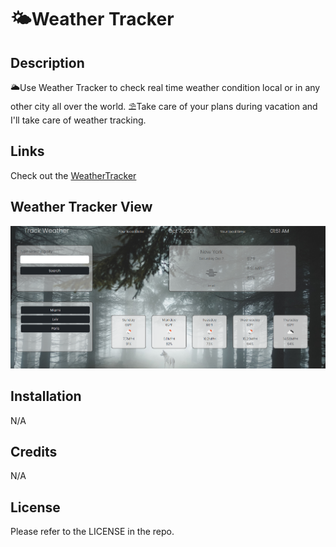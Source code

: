 # 🌤️Weather Tracker
## Description
🌥️Use Weather Tracker to check real time weather condition local or in any other city all over the world. ⛱️Take care of your plans during vacation and I'll take care of weather tracking.  

## Links
Check out the [WeatherTracker](https://oprokopieva382.github.io/WeatherDashboard/)

## Weather Tracker View
![webpage-screenshot](./assets/images/Screenshot.png)


## Installation

N/A

## Credits

N/A

## License

Please refer to the LICENSE in the repo.
